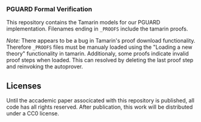 ### PGUARD Formal Verification

This repository contains the Tamarin models for our PGUARD implementation. Filenames ending in `_PROOFS` include the tamarin proofs.

*Note:* There appears to be a bug in Tamarin's proof download functionality. Therefore `_PROOFS` files must be manualy loaded using the "Loading a new theory" functionality in tamarin. Additionaly, some proofs indicate invalid proof steps when loaded. This can resolved by deleting the last proof step and reinvoking the autoprover.

## Licenses

Until the accademic paper associcated with this repository is published, all code has all rights reserved. After publication, this work will be distributed under a CC0 license.
